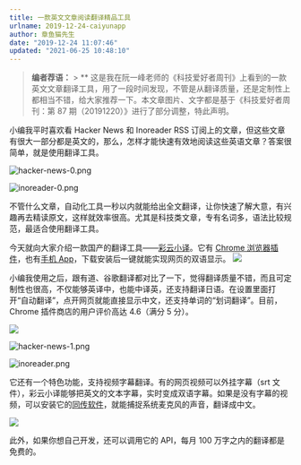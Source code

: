 ```yaml
---
title: 一款英文文章阅读翻译精品工具
urlname: 2019-12-24-caiyunapp
author: 章鱼猫先生
date: "2019-12-24 11:07:46"
updated: "2021-06-25 10:48:10"
---
```


> **编者荐语：** > \*\*
> 这是我在阮一峰老师的《科技爱好者周刊》上看到的一款英文文章翻译工具，用了一段时间发现，不管是从翻译质量，还是定制性上都相当不错，给大家推荐一下。本文章图片、文字都是基于《科技爱好者周刊：第 87 期（20191220）》进行了部分调整，特此声明。

小编我平时喜欢看 Hacker News 和 Inoreader RSS 订阅上的文章，但这些文章有很大一部分都是英文的，那么，怎样才能快速有效地阅读这些英语文章？答案很简单，就是使用翻译工具。

![hacker-news-0.png](https://shub-1251708715.cos.ap-guangzhou.myqcloud.com/elog-cookbook-img/FjPLLKM4DVJP3epcR_OqB63TZy0g.png)

![inoreader-0.png](https://shub-1251708715.cos.ap-guangzhou.myqcloud.com/elog-cookbook-img/FmwsjYfyEQcZiVh-0F6gqvtT6E-K.png)

不管什么文章，自动化工具一秒以内就能给出全文翻译，让你快速了解大意，有兴趣再去精读原文，这样就效率很高。尤其是科技类文章，专有名词多，语法比较规范，最适合使用翻译工具。

今天就向大家介绍一款国产的翻译工具——[彩云小译](https://fanyi.caiyunapp.com/#/web)。它有 [Chrome 浏览器插件](https://fanyi.caiyunapp.com/#/web)，也有[手机 App](https://fanyi.caiyunapp.com/#/app)，下载安装后一键就能实现网页的双语显示。
![](https://shub-1251708715.cos.ap-guangzhou.myqcloud.com/elog-cookbook-img/FseGxgnDEgstOhegmF0cSfEkE6Eh.jpeg)

小编我使用之后，跟有道、谷歌翻译都对比了一下，觉得翻译质量不错，而且可定制性也很高，不仅能够英译中，也能中译英，还支持翻译日语。在设置里面打开“自动翻译”，点开网页就能直接显示中文，还支持单词的“划词翻译”。目前，Chrome 插件商店的用户评价高达 4.6（满分 5 分）。

![](https://shub-1251708715.cos.ap-guangzhou.myqcloud.com/elog-cookbook-img/FlMsSLSQdm0M7RMvqLQ0X3jXSuyh.jpeg)

![hacker-news-1.png](https://shub-1251708715.cos.ap-guangzhou.myqcloud.com/elog-cookbook-img/FgWtpbbjuSorzy9nZAQ4x2equD9X.png)

![inoreader.png](https://shub-1251708715.cos.ap-guangzhou.myqcloud.com/elog-cookbook-img/FlDE5vrEApKjx0bk8t9EsHIDSb-h.png)

它还有一个特色功能，支持视频字幕翻译。有的网页视频可以外挂字幕（srt 文件），彩云小译能够把英文的文本字幕，实时变成双语字幕。如果是没有字幕的视频，可以安装它的[同传软件](https://www.caiyunapp.com/interpretation/)，就能捕捉系统麦克风的声音，翻译成中文。

![](https://shub-1251708715.cos.ap-guangzhou.myqcloud.com/elog-cookbook-img/Fm6DN4WPFE5GPyAIbCp8CbrMkI-g.jpeg)

此外，如果你想自己开发，还可以调用它的 API，每月 100 万字之内的翻译都是免费的。
